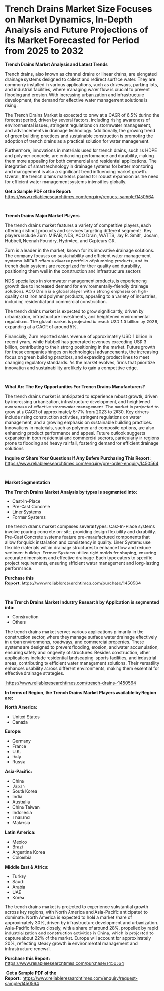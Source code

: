 <p><h1>Trench Drains Market Size Focuses on Market Dynamics, In-Depth Analysis and Future Projections of its Market Forecasted for Period from 2025 to 2032</h1></p><p><strong>Trench Drains Market Analysis and Latest Trends</strong></p>
<p><p>Trench drains, also known as channel drains or linear drains, are elongated drainage systems designed to collect and redirect surface water. They are commonly installed in various applications, such as driveways, parking lots, and industrial facilities, where managing water flow is crucial to prevent flooding and erosion. With increasing urbanization and infrastructure development, the demand for effective water management solutions is rising.</p><p>The Trench Drains Market is expected to grow at a CAGR of 6.5% during the forecast period, driven by several factors, including rising awareness of environmental issues, stringent regulations on stormwater management, and advancements in drainage technology. Additionally, the growing trend of green building practices and sustainable construction is promoting the adoption of trench drains as a practical solution for water management. </p><p>Furthermore, innovations in materials used for trench drains, such as HDPE and polymer concrete, are enhancing performance and durability, making them more appealing for both commercial and residential applications. The integration of smart technology in drainage systems for better monitoring and management is also a significant trend influencing market growth. Overall, the trench drains market is poised for robust expansion as the need for efficient water management systems intensifies globally.</p></p>
<p><strong>Get a Sample PDF of the Report:&nbsp;</strong> <a href="https://www.reliableresearchtimes.com/enquiry/request-sample/1450564?utm_campaign=3386&utm_medium=2&utm_source=Github&utm_content=ia&utm_term=16042025&utm_id=trench-drains">https://www.reliableresearchtimes.com/enquiry/request-sample/1450564</a></p>
<p>&nbsp;</p>
<p><strong>Trench Drains Major Market Players</strong></p>
<p><p>The trench drains market features a variety of competitive players, each offering distinct products and services targeting different segments. Key players include Zurn, MIFAB, NDS, ACO Drain, WATTS, Jay R. Smith, Josam, Hubbell, Neenah Foundry, Hydrotec, and Capteurs GR.</p><p>Zurn is a leader in the market, known for its innovative drainage solutions. The company focuses on sustainability and efficient water management systems. MIFAB offers a diverse portfolio of plumbing products, and its trench drain systems are recognized for their quality and durability, positioning them well in the construction and infrastructure sectors.</p><p>NDS specializes in stormwater management products, is experiencing growth due to increased demand for environmentally-friendly drainage solutions. ACO Drain is a global player with a strong emphasis on high-quality cast iron and polymer products, appealing to a variety of industries, including residential and commercial construction.</p><p>The trench drains market is expected to grow significantly, driven by urbanization, infrastructure investments, and heightened environmental regulations. The global market is projected to reach USD 1.5 billion by 2028, expanding at a CAGR of around 5%.</p><p>Financially, Zurn reported sales revenue of approximately USD 1 billion in recent years, while Hubbell has generated revenues exceeding USD 3 billion, contributing to their strong positioning in the market. Future growth for these companies hinges on technological advancements, the increasing focus on green building practices, and expanding product lines to meet changing regulatory standards. As the market evolves, firms that prioritize innovation and sustainability are likely to gain a competitive edge.</p></p>
<p>&nbsp;</p>
<p><strong>What Are The Key Opportunities For Trench Drains Manufacturers?</strong></p>
<p><p>The trench drains market is anticipated to experience robust growth, driven by increasing urbanization, infrastructure development, and heightened awareness of effective stormwater management. The market is projected to grow at a CAGR of approximately 5-7% from 2023 to 2030. Key drivers include rising construction activities, stringent regulations on water management, and a growing emphasis on sustainable building practices. Innovations in materials, such as polymer and composite options, are also enhancing product performance and appeal. Future outlook suggests expansion in both residential and commercial sectors, particularly in regions prone to flooding and heavy rainfall, fostering demand for efficient drainage solutions.</p></p>
<p><strong>Inquire or Share Your Questions If Any Before Purchasing This Report:</strong> <a href="https://www.reliableresearchtimes.com/enquiry/pre-order-enquiry/1450564?utm_campaign=3386&utm_medium=2&utm_source=Github&utm_content=ia&utm_term=16042025&utm_id=trench-drains">https://www.reliableresearchtimes.com/enquiry/pre-order-enquiry/1450564</a></p>
<p>&nbsp;</p>
<p><strong>Market Segmentation</strong></p>
<p><strong>The Trench Drains Market Analysis by types is segmented into:</strong></p>
<p><ul><li>Cast-In-Place</li><li>Pre-Cast Concrete</li><li>Liner Systems</li><li>Former Systems</li></ul></p>
<p><p>The trench drains market comprises several types: Cast-In-Place systems involve pouring concrete on-site, providing design flexibility and durability. Pre-Cast Concrete systems feature pre-manufactured components that allow for quick installation and consistency in quality. Liner Systems use flexible materials within drainage structures to enhance flow and reduce sediment buildup. Former Systems utilize rigid molds for shaping, ensuring accurate dimensions and effective drainage. Each type caters to specific project requirements, ensuring efficient water management and long-lasting performance.</p></p>
<p><strong>Purchase this Report:&nbsp;</strong><a href="https://www.reliableresearchtimes.com/purchase/1450564?utm_campaign=3386&utm_medium=2&utm_source=Github&utm_content=ia&utm_term=16042025&utm_id=trench-drains">https://www.reliableresearchtimes.com/purchase/1450564</a></p>
<p>&nbsp;</p>
<p><strong>The Trench Drains Market Industry Research by Application is segmented into:</strong></p>
<p><ul><li>Construction</li><li>Others</li></ul></p>
<p><p>The trench drains market serves various applications primarily in the construction sector, where they manage surface water drainage effectively in urban environments, roadways, and commercial properties. These systems are designed to prevent flooding, erosion, and water accumulation, ensuring safety and longevity of structures. Besides construction, other applications include residential landscaping, sports facilities, and industrial areas, contributing to efficient water management solutions. Their versatility enhances usability across different environments, making them essential for effective drainage strategies.</p></p>
<p><a href="https://www.reliableresearchtimes.com/trench-drains-r1450564?utm_campaign=3386&utm_medium=2&utm_source=Github&utm_content=ia&utm_term=16042025&utm_id=trench-drains">&nbsp;https://www.reliableresearchtimes.com/trench-drains-r1450564</a></p>
<p><strong>In terms of Region, the Trench Drains Market Players available by Region are:</strong></p>
<p>
    <p> <strong> North America: </strong>
        <ul>
            <li>United States</li>
            <li>Canada</li>
        </ul>
        </p> 
    <p> <strong> Europe: </strong>
        <ul>
            <li>Germany</li>
            <li>France</li>
            <li>U.K.</li>
            <li>Italy</li>
            <li>Russia</li>
        </ul>
        </p> 
    <p> <strong> Asia-Pacific: </strong>
        <ul>
            <li>China</li>
            <li>Japan</li>
            <li>South Korea</li>
            <li>India</li>
            <li>Australia</li>
            <li>China Taiwan</li>
            <li>Indonesia</li>
            <li>Thailand</li>
            <li>Malaysia</li>
        </ul>
        </p> 
    <p> <strong> Latin America: </strong>
        <ul>
            <li>Mexico</li>
            <li>Brazil</li>
            <li>Argentina Korea</li>
            <li>Colombia</li>
        </ul>
        </p> 
    <p> <strong> Middle East & Africa: </strong>
        <ul>
            <li>Turkey</li>
            <li>Saudi</li>
            <li>Arabia</li>
            <li>UAE</li>
            <li>Korea</li>
        </ul>
    </p>
    </p>
<p><p>The trench drains market is projected to experience substantial growth across key regions, with North America and Asia-Pacific anticipated to dominate. North America is expected to hold a market share of approximately 30%, driven by infrastructure development and urbanization. Asia-Pacific follows closely, with a share of around 28%, propelled by rapid industrialization and construction activities in China, which is projected to capture about 22% of the market. Europe will account for approximately 20%, reflecting steady growth in environmental management and infrastructure renewal.</p></p>
<p><strong>Purchase this Report: </strong><a href="https://www.reliableresearchtimes.com/purchase/1450564?utm_campaign=3386&utm_medium=2&utm_source=Github&utm_content=ia&utm_term=16042025&utm_id=trench-drains">https://www.reliableresearchtimes.com/purchase/1450564</a></p>
<p>&nbsp;<strong>Get a Sample PDF of the Report:&nbsp;&nbsp;</strong><a href="https://www.reliableresearchtimes.com/enquiry/request-sample/1450564?utm_campaign=3386&utm_medium=2&utm_source=Github&utm_content=ia&utm_term=16042025&utm_id=trench-drains">https://www.reliableresearchtimes.com/enquiry/request-sample/1450564</a></p>
<p><strong></strong></p>
<p><p></p><p></p><p></p></p>